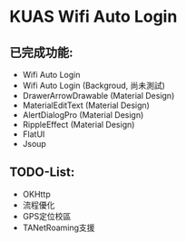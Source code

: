 KUAS Wifi Auto Login
===========

## 已完成功能:
- Wifi Auto Login
- Wifi Auto Login (Backgroud, 尚未測試)
- DrawerArrowDrawable (Material Design)
- MaterialEditText (Material Design)
- AlertDialogPro (Material Design)
- RippleEffect (Material Design)
- FlatUI
- Jsoup

## TODO-List:
- OKHttp
- 流程優化
- GPS定位校區
- TANetRoaming支援